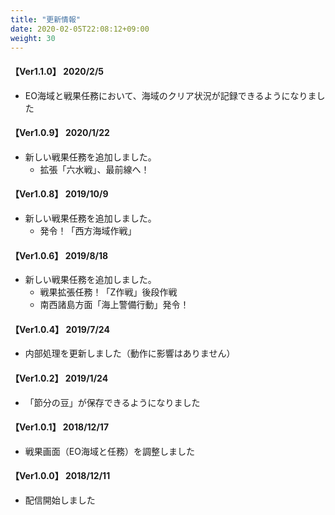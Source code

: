 ```yaml
---
title: "更新情報"
date: 2020-02-05T22:08:12+09:00
weight: 30
---
```


#### 【Ver1.1.0】 2020/2/5

* EO海域と戦果任務において、海域のクリア状況が記録できるようになりました

#### 【Ver1.0.9】 2020/1/22

* 新しい戦果任務を追加しました。
  * 拡張「六水戦」、最前線へ！

#### 【Ver1.0.8】 2019/10/9

* 新しい戦果任務を追加しました。
  * 発令！「西方海域作戦」

#### 【Ver1.0.6】 2019/8/18

* 新しい戦果任務を追加しました。
  * 戦果拡張任務！「Z作戦」後段作戦
  * 南西諸島方面「海上警備行動」発令！

#### 【Ver1.0.4】 2019/7/24

* 内部処理を更新しました（動作に影響はありません）

#### 【Ver1.0.2】 2019/1/24

* 「節分の豆」が保存できるようになりました

#### 【Ver1.0.1】 2018/12/17

* 戦果画面（EO海域と任務）を調整しました

#### 【Ver1.0.0】 2018/12/11

* 配信開始しました

